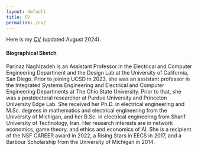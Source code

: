 ```yaml
---
layout: default
title: CV
permalink: /cv/
---
```


Here is my <a href="/CV_Parinaz_Naghizadeh.pdf">CV</a> (updated August 2024). 


<h4> Biographical Sketch 
</h4>

<p>Parinaz Naghizadeh is an Assistant Professor in the Electrical and Computer Engineering Department and the Design Lab at the University of California, San Diego. Prior to joining UCSD in 2023, she was an assistant professor in the Integrated Systems Engineering and Electrical and Computer Engineering Departments at The Ohio State University. Prior to that, she was a postdoctoral researcher at Purdue University and Princeton University Edge Lab. She received her Ph.D. in electrical engineering and M.Sc. degrees in mathematics and electrical engineering from the University of Michigan, and her B.Sc. in electrical engineering from Sharif University of Technology, Iran. Her research interests are in network economics, game theory, and ethics and economics of AI. She is a recipient of the NSF CAREER award in 2022, a Rising Stars in EECS in 2017, and a Barbour Scholarship from the University of Michigan in 2014.</p>

